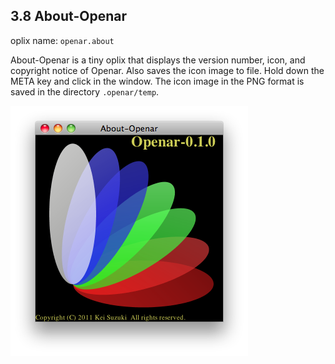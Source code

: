 ## 3.8 About-Openar

oplix name: `openar.about`

About-Openar is a tiny oplix that displays the version number, icon, and copyright notice of Openar. Also saves the icon image to file. Hold down the META key and click in the window. The icon image in the PNG format is saved in the directory `.openar/temp`.

![About-Openar](../res/ss-about-openar.png "About-Openar")

